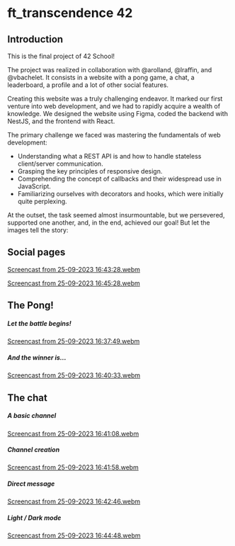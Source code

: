 # ft_transcendence 42

<h2>Introduction</h2>

This is the final project of 42 School!

The project was realized in collaboration with @arolland, @lraffin, and @vbachelet. It consists in a website with a pong game, a chat, a leaderboard, a profile and a lot of other social features.

Creating this website was a truly challenging endeavor. It marked our first venture into web development, and we had to rapidly acquire a wealth of knowledge. We designed the website using Figma, coded the backend with NestJS, and the frontend with React.

The primary challenge we faced was mastering the fundamentals of web development:
- Understanding what a REST API is and how to handle stateless client/server communication.
- Grasping the key principles of responsive design.
- Comprehending the concept of callbacks and their widespread use in JavaScript.
- Familiarizing ourselves with decorators and hooks, which were initially quite perplexing.

At the outset, the task seemed almost insurmountable, but we persevered, supported one another, and, in the end, achieved our goal! But let the images tell the story:

<h2>Social pages</h2>

[Screencast from 25-09-2023 16:43:28.webm](https://github.com/rcollas/versus-transcendence/assets/80286021/6aaaf9cc-c15c-45e6-a065-f2180e125820)

[Screencast from 25-09-2023 16:45:28.webm](https://github.com/rcollas/versus-transcendence/assets/80286021/cbb79765-25ff-4dd6-a9b9-8792b7a9ff93)


<h2>The Pong!</h2>
<h5>Let the battle begins!</h5>

[Screencast from 25-09-2023 16:37:49.webm](https://github.com/rcollas/versus-transcendence/assets/80286021/e90cbfa1-2bf5-43d8-b180-c10ffba32b92)

<h5>And the winner is...</h5>

[Screencast from 25-09-2023 16:40:33.webm](https://github.com/rcollas/versus-transcendence/assets/80286021/9d2bae7b-f0fc-4dee-9f14-1c79d7206b6c)

<h2>The chat</h2>
<h5>A basic channel</h5>

[Screencast from 25-09-2023 16:41:08.webm](https://github.com/rcollas/versus-transcendence/assets/80286021/72f80b99-afea-43d6-a918-7e81367e84c3)

<h5>Channel creation</h5>

[Screencast from 25-09-2023 16:41:58.webm](https://github.com/rcollas/versus-transcendence/assets/80286021/d28ffb5d-e665-4447-8e9d-4af0601af405)

<h5>Direct message</h5>

[Screencast from 25-09-2023 16:42:46.webm](https://github.com/rcollas/versus-transcendence/assets/80286021/8803e87e-a741-4539-8f5d-bb2ca84d4a6a)

<h5>Light / Dark mode</h5>

[Screencast from 25-09-2023 16:44:48.webm](https://github.com/rcollas/versus-transcendence/assets/80286021/eb241db2-ff6d-49e9-a350-1635120c8722)
